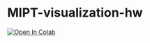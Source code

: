 # MIPT-visualization-hw

<a href="https://colab.research.google.com/github/Nikis14/MIPT-visualization-hw/blob/main/hw1-trees/HW_1_Tree.ipynb">
  <img src="https://colab.research.google.com/assets/colab-badge.svg" alt="Open In Colab" target="_blank"/>
</a>
